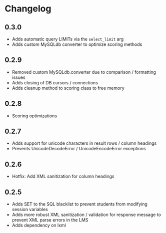 # Changelog

## 0.3.0

* Adds automatic query LIMITs via the `select_limit` arg
* Adds custom MySQLdb converter to optimize scoring methods

## 0.2.9

* Removed custom MySQLdb.converter due to comparison / formatting issues
* Adds closing of DB cursors / connections
* Adds cleanup method to scoring class to free memory

## 0.2.8

* Scoring optimizations

## 0.2.7

* Adds support for unicode characters in result rows / column headings
* Prevents UnicodeDecodeError / UnicodeEncodeError exceptions

## 0.2.6

* Hotfix: Add XML sanitization for column headings

## 0.2.5

* Adds SET to the SQL blacklist to prevent students from modifying session variables
* Adds more robust XML sanitization / validation for response message to prevent XML parse errors in the LMS
* Adds dependency on lxml
